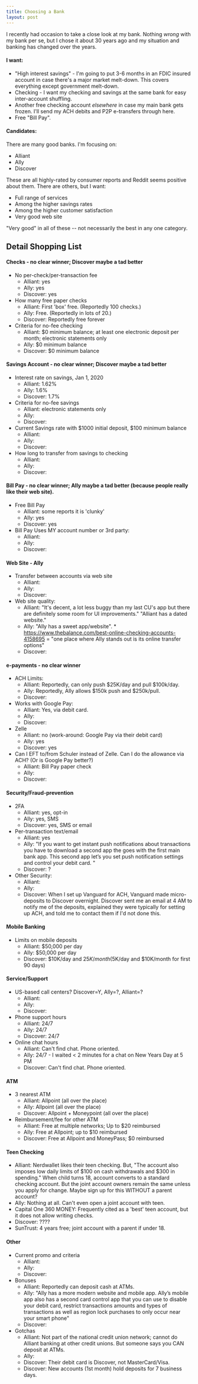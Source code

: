 ```yaml
---
title: Choosing a Bank
layout: post
---
```


I recently had occasion to take a close look at my bank.  Nothing *wrong* with my bank per se, but I chose it about 30 years ago and my situation and banking has changed over the years.

#### I want:

* "High interest savings" - I'm going to put 3-6 months in an FDIC insured account in case there's a major market melt-down.  This covers everything except government melt-down.
* Checking - I want my checking and savings at the same bank for easy inter-account shuffling.
* Another free checking account *elsewhere* in case my main bank gets frozen.  I'll send my ACH debits and P2P e-transfers through here.
* Free "Bill Pay".

#### Candidates:

There are many good banks. I'm focusing on:

* Alliant
* Ally
* Discover

These are all highly-rated by consumer reports and Reddit seems positive about them.  There are others, but I want:

* Full range of services
* Among the higher savings rates
* Among the higher customer satisfaction
* Very good web site

"Very good" in all of these -- not necessarily the best in any one category.

## Detail Shopping List

#### Checks - no clear winner; Discover maybe a tad better
* No per-check/per-transaction fee
    * Alliant: yes
    * Ally: yes
    * Discover: yes
* How many free paper checks
    * Alliant: First 'box' free. (Reportedly 100 checks.)
    * Ally: Free.  (Reportedly in lots of 20.)
    * Discover: Reportedly free forever
* Criteria for no-fee checking
    * Alliant: $0 minimum balance; at least one electronic deposit per month; electronic statements only
    * Ally: $0 minimum balance
    * Discover: $0 minimum balance

#### Savings Account - no clear winner; Discover maybe a tad better

* Interest rate on savings, Jan 1, 2020
    * Alliant: 1.62%
    * Ally: 1.6%
    * Discover: 1.7%
* Criteria for no-fee savings
    * Alliant: electronic statements only 
    * Ally: 
    * Discover: 
* Current Savings rate with $1000 initial deposit, $100 minimum balance
    * Alliant: 
    * Ally: 
    * Discover: 
* How long to transfer from savings to checking
    * Alliant: 
    * Ally: 
    * Discover: 


#### Bill Pay - no clear winner; Ally maybe a tad better (because people really like their web site).

* Free Bill Pay
    * Alliant: some reports it is 'clunky'
    * Ally: yes
    * Discover: yes
* Bill Pay Uses MY account number or 3rd party:
    * Alliant: 
    * Ally: 
    * Discover: 

#### Web Site - Ally

* Transfer between accounts via web site
    * Alliant: 
    * Ally: 
    * Discover: 
* Web site quality:
    * Alliant: "It's decent, a lot less buggy than my last CU's app but there are definitely some room for UI improvements." "Alliant has a dated website."
    * Ally: "Ally has a sweet app/website".      * https://www.thebalance.com/best-online-checking-accounts-4158695 = "one place where Ally stands out is its online transfer options"
    * Discover: 


#### e-payments - no clear winner

* ACH Limits:
    * Alliant: Reportedly, can only push $25K/day and pull $100k/day. 
    * Ally: Reportedly, Ally allows $150k push and $250k/pull.
    * Discover:
* Works with Google Pay:
    * Alliant: Yes, via debit card.
    * Ally: 
    * Discover: 
* Zelle
    * Alliant: no (work-around: Google Pay via their debit card)
    * Ally: yes
    * Discover: yes
* Can I EFT to/from Schuler instead of Zelle. Can I do the allowance via ACH?  (Or is Google Pay better?)
    * Alliant: Bill Pay paper check
    * Ally: 
    * Discover: 

#### Security/Fraud-prevention

* 2FA
    * Alliant: yes, opt-in
    * Ally: yes, SMS
    * Discover: yes, SMS or email
* Per-transaction text/email
    * Alliant: yes
    * Ally: "If you want to get instant push notifications about transactions you have to download a second app the goes with the first main bank app. This second app let’s you set push notification settings and control your debit card. "
    * Discover: ?
* Other Security:
    * Alliant:
    * Ally:
    * Discover: When I set up Vanguard for ACH, Vanguard made micro-deposits to Discover overnight. Discover sent me an email at 4 AM to notify me of the deposits, explained they were typically for setting up ACH, and told me to contact them if I'd not done this.

#### Mobile Banking

* Limits on mobile deposits
    * Alliant: $50,000 per day
    * Ally: $50,000 per day
    * Discover: $10K/day and $25K/month ($5K/day and $10K/month for first 90 days)

#### Service/Support

* US-based call centers? Discover=Y, Ally=?, Alliant=?
    * Alliant: 
    * Ally: 
    * Discover: 
* Phone support hours
    * Alliant: 24/7
    * Ally: 24/7
    * Discover: 24/7
* Online chat hours
    * Alliant: Can't find chat.  Phone oriented.
    * Ally: 24/7 - I waited < 2 minutes for a chat on New Years Day at 5 PM
    * Discover: Can't find chat.  Phone oriented.

#### ATM

* 3 nearest ATM
    * Alliant: Allpoint (all over the place)
    * Ally: Allpoint (all over the place)
    * Discover: Allpoint + Moneypoint (all over the place)
* Reimbursement/fee for other ATM
    * Alliant: Free at multiple networks; Up to $20 reimbursed
    * Ally: Free at Allpoint; up to $10 reimbursed
    * Discover: Free at Allpoint and MoneyPass; $0 reimbursed

#### Teen Checking

* Alliant: Nerdwallet likes their teen checking. But, "The account also imposes low daily limits of $100 on cash withdrawals and $300 in spending." When child turns 18, account converts to a standard checking account. But the joint account owners remain the same unless you apply for change. Maybe sign up for this WITHOUT a parent account?
* Ally: Nothing at all. Can't even open a joint account with teen.
* Capital One 360 MONEY: Frequently cited as  a 'best' teen account, but it does not allow writing checks.
* Discover: ????
* SunTrust: 4 years free; joint account with a parent if under 18.


#### Other

* Current promo and criteria
    * Alliant: 
    * Ally: 
    * Discover: 
* Bonuses
    * Alliant: Reportedly can deposit cash at ATMs.
    * Ally: "Ally has a more modern website and mobile app. Ally’s mobile app also has a second card control app that you can use to disable your debit card, restrict transactions amounts and types of transactions as well as region lock purchases to only occur near your smart phone"
    * Discover: 
* Gotchas
    * Alliant: Not part of the national credit union network; cannot do Alliant banking at other credit unions. But someone says you CAN deposit at ATMs.
    * Ally: 
    * Discover: Their debit card is Discover, not MasterCard/Visa.
    * Discover: New accounts (1st month) hold deposits for 7 business days.